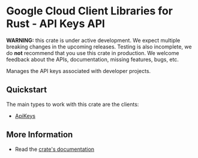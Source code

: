 # Google Cloud Client Libraries for Rust - API Keys API

<!-- Code generated by sidekick. DO NOT EDIT. -->

**WARNING:** this crate is under active development. We expect multiple breaking
changes in the upcoming releases. Testing is also incomplete, we do **not**
recommend that you use this crate in production. We welcome feedback about the
APIs, documentation, missing features, bugs, etc.

Manages the API keys associated with developer projects.

## Quickstart

The main types to work with this crate are the clients:

* [ApiKeys](https://docs.rs/google-cloud-api-apikeys-v2/latest/google_cloud_api_apikeys_v2/client/struct.ApiKeys.html)

## More Information

* Read the [crate's documentation](https://docs.rs/google-cloud-api-apikeys-v2/latest/google-cloud-api-apikeys-v2)
